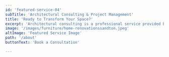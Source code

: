 ```yaml
---
id: 'featured-service-04'
subTitle: 'Architectural Consulting & Project Management'
title: 'Ready to Transform Your Space?'
excerpt: 'Architectural consulting is a professional service provided by architects and architectural firms to assist clients in various aspects of the architectural and building design process. This service extends beyond the traditional role of architects in designing buildings; it encompasses a range of consulting services to guide clients through the complexities of planning, design, construction, and renovation projectsIntended for clients who have most of their furnishings in place, but need assistance from an expert stylist in taking their proiect to completion with selections of decorative details and accent furniture from our showroom to tie their room(s) together and bring their vision to life.'
image: '/images/furniture/home-renovationssandton.jpeg'
altImage: 'Featured Service Image'
path: '/about'
buttonText: 'Book a Consultation'

---
```

